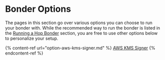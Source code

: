 # Bonder Options

The pages in this section go over various options you can choose to run your bonder with. While the recommended way to run the bonder is listed in the [Running a Hop Bonder](running-a-hop-bonder.md) section, you are free to use other options below to personalize your setup.


{% content-ref url="option-aws-kms-signer.md" %}
[AWS KMS Signer](option-aws-kms-signer.md)
{% endcontent-ref %}